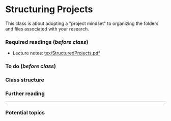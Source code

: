 # Structuring Projects

This class is about adopting a "project mindset" to organizing the folders and files associated with your research.

### Required readings (_before class_)
- Lecture notes: [tex/StructuredProjects.pdf](/tex/StructuredProjects.pdf)

### To do (_before class_)

### Class structure

### Further reading

***
### Potential topics
